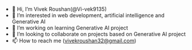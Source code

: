 - 👋 Hi, I’m Vivek Roushan(@Vi-vek9135)
- 👀 I’m interested in web development, artificial intelligence and Generative AI
- 🌱 I’m working on learning Generative AI project
- 💞️ I’m looking to collaborate on projects based on Generative AI project
- 📫 How to reach me  (vivekroushan32@gmail.com)

<!---
Vi-vek9135/Vi-vek9135 is a ✨ special ✨ repository because its `README.md` (this file) appears on your GitHub profile.
You can click the Preview link to take a look at your changes.
--->
